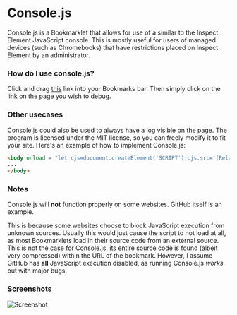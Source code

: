 # Console.js

Console.js is a Bookmarklet that allows for use of a similar to the Inspect Element JavaScript console. This is mostly useful for users of managed devices (such as Chromebooks) that have restrictions placed on Inspect Element by an administrator.

### How do I use console.js?

Click and drag [this]() link into your Bookmarks bar. Then simply click on the link on the page you wish to debug.

### Other usecases
Console.js could also be used to always have a log visible on the page. The program is licensed under the MIT license, so you can freely modify it to fit your site.
Here's an example of how to implement Console.js:
```html
<body onload = "let cjs=document.createElement('SCRIPT');cjs.src='[Relative path to your copy of Console.js]';document.head.appendChild(cjs)">
...
</body>
```

### Notes

Console.js will **not** function properly on some websites. GitHub itself is an example. 

This is because some websites choose to block JavaScript execution from unknown sources. Usually this would just cause the script to not load at all, as most Bookmarklets load in their source code from an external source. This is not the case for Console.js, its entire source code is found (albeit very compressed) within the URL of the bookmark. However, I assume GitHub has **all** JavaScript execution disabled, as running Console.js *works* but with major bugs.

### Screenshots

![Screenshot](https://i.imgur.com/6BAzfbk.png)
